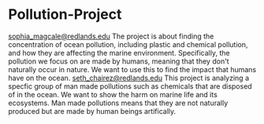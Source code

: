 # Pollution-Project
sophia_magcale@redlands.edu
The project is about finding the concentration of ocean pollution, including plastic and chemical pollution, and how they are affecting the marine environment. Specifically, the pollution we focus on are made by humans, meaning that they don't naturally occur in nature. We want to use this to find the impact that humans have on the ocean. 
seth_chairez@redlands.edu
This project is analyzing a specfic group of man made pollutions such as chemicals that are disposed of in the ocean. We want to show the harm on marine life and its ecosystems. Man made pollutions means that they are not naturally produced but are made by human beings artifically. 